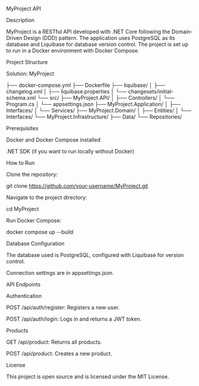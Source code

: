 MyProject API

Description

MyProject is a RESTful API developed with .NET Core following the Domain-Driven Design (DDD) pattern. The application uses PostgreSQL as its database and Liquibase for database version control. The project is set up to run in a Docker environment with Docker Compose.

Project Structure

Solution: MyProject

├── docker-compose.yml
├── Dockerfile
├── liquibase/
│   ├── changelog.xml
│   ├── liquibase.properties
│   └── changesets/initial-schema.xml
└── src/
    ├── MyProject.API/
    │   ├── Controllers/
    │   └── Program.cs
    │   └── appsettings.json
    ├── MyProject.Application/
    │   ├── Interfaces/
    │   └── Services/
    ├── MyProject.Domain/
    │   ├── Entities/
    │   └── Interfaces/
    └── MyProject.Infrastructure/
        ├── Data/
        └── Repositories/

Prerequisites

Docker and Docker Compose installed

.NET SDK (if you want to run locally without Docker)

How to Run

Clone the repository:

git clone https://github.com/your-username/MyProject.git

Navigate to the project directory:

cd MyProject

Run Docker Compose:

docker compose up --build

Database Configuration

The database used is PostgreSQL, configured with Liquibase for version control.

Connection settings are in appsettings.json.

API Endpoints

Authentication

POST /api/auth/register: Registers a new user.

POST /api/auth/login: Logs in and returns a JWT token.

Products

GET /api/product: Returns all products.

POST /api/product: Creates a new product.

License

This project is open source and is licensed under the MIT License.

